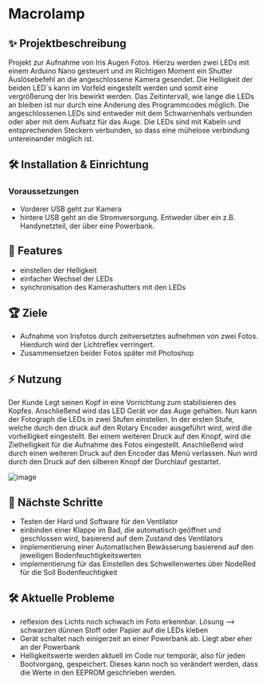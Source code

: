 # Macrolamp

## ✨ Projektbeschreibung
Projekt zur Aufnahme von Iris Augen Fotos. Hierzu werden zwei LEDs mit einem Arduino Nano gesteuert und im Richtigen Moment ein Shutter Auslösebefehl an die angeschlossene Kamera gesendet. 
Die Helligkeit der beiden LED`s kann im Vorfeld eingestellt werden und somit eine vergrößerung der Iris bewirkt werden. Das Zeitintervall, wie lange die LEDs an bleiben ist nur durch eine Anderung des Programmcodes möglich. Die angeschlossenen LEDs sind entweder mit dem Schwarnenhals verbunden oder aber mit dem Aufsatz für das Auge. Die LEDs sind mit Kabeln und entsprechenden Steckern verbunden, so dass eine mühelose verbindung untereinander möglich ist.  

## 🛠 Installation & Einrichtung
### Voraussetzungen
- Vorderer USB geht zur Kamera
- hintere USB geht an die Stromversorgung. Entweder über ein z.B. Handynetzteil, der über eine Powerbank.


## 📝 Features
- einstellen der Helligkeit
- einfacher Wechsel der LEDs
- synchronisation des Kamerashutters mit den LEDs

## 🏆 Ziele
- Aufnahme von Irisfotos durch zeitversetztes aufnehmen von zwei Fotos. Hierdurch wird der Lichtreflex verringert.
- Zusammensetzen beider Fotos später mit Photoshop

## ⚡ Nutzung
Der Kunde Legt seinen Kopf in eine Vorrichtung zum stabilisieren des Kopfes. Anschließend wird das LED Gerät vor das Auge gehalten. Nun kann der Fotograph die LEDs in zwei Stufen einstellen. In der ersten Stufe, welche durch den druck auf den Rotary Encoder ausgeführt wird, wird die vorhelligkeit eingestellt. Bei einem weiteren Druck auf den Knopf, wird die Zielhelligkeit für die Aufnahme des Fotos eingestellt. Anschließend wird durch einen weiteren Druck auf den Encoder das Menü verlassen. Nun wird durch den Druck auf den silberen Knopf der Durchlauf gestartet. 

![image](https://github.com/user-attachments/assets/7532e40f-0c54-4099-9b48-818b95740bab)


## 🔄 Nächste Schritte
- Testen der Hard und Software für den Ventilator
- einbinden einer Klappe im Bad, die automatisch geöffnet und geschlossen wird, basierend auf dem Zustand des Ventilators
- implementierung einer Automatischen Bewässerung basierend auf den jeweiligen Bodenfeuchtigkeitswerten
- implementierung für das Einstellen des Schwellenwertes über NodeRed für die Soll Bodenfeuchtigkeit

## 🛠 Aktuelle Probleme
- reflexion des Lichts noch schwach im Foto erkennbar. Lösung --> schwarzen dünnen Stoff oder Papier auf die LEDs kleben
- Gerät schaltet nach einigerzeit an einer Powerbank ab. Liegt aber eher an der Powerbank
- Helligkeitswerte werden aktuell im Code nur temporär, also für jeden Bootvorgang, gespeichert. Dieses kann noch so verändert werden, dass die Werte in den EEPROM geschrieben werden. 
